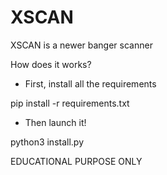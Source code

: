 # XSCAN
XSCAN is a newer banger scanner

How does it works?

- First, install all the requirements

pip install -r requirements.txt

- Then launch it!

python3 install.py


EDUCATIONAL PURPOSE ONLY
